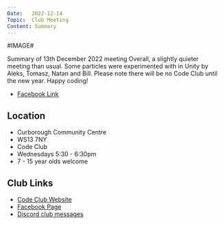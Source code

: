 ```yaml
---
Date:   2022-12-14
Topic:  Club Meeting
Content: Summary
---
```

#IMAGE#

Summary of 13th December 2022 meeting
Overall, a slightly quieter meeting than usual.
Some particles were experimented with in Unity by Aleks, Tomasz, Natan and Bill.
Please note there will be no Code Club until the new year.
Happy coding!

* [Facebook Link](https://www.facebook.com/720665616418529/posts/660547932430298)

## Location

* Curborough Community Centre
* WS13 7NY
* Code Club
* Wednesdays 5:30 - 6:30pm
* 7 - 15 year olds welcome

## Club Links

* [Code Club Website](https://lichfield-code-club.github.io/)
* [Facebook Page](https://www.facebook.com/LichfieldCoders)
* [Discord club messages](https://discord.gg/szz6xGK)
